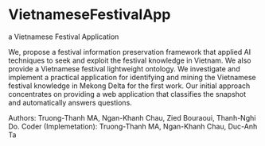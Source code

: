 # VietnameseFestivalApp
a Vietnamese Festival Application

We, propose a festival information preservation framework that applied AI techniques to seek and exploit the festival knowledge in Vietnam. We also provide a Vietnamese festival lightweight ontology. We investigate and implement a practical application for identifying and mining the Vietnamese festival knowledge in Mekong Delta for the first work. Our initial approach concentrates on providing a web application that classifies the snapshot and automatically answers questions.

Authors: Truong-Thanh MA, Ngan-Khanh Chau, Zied Bouraoui, Thanh-Nghi Do.
Coder (Implemetation): Truong-Thanh MA, Ngan-Khanh Chau, Duc-Anh Ta
